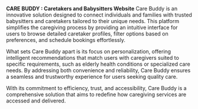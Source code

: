 **CARE BUDDY : Caretakers and Babysitters Website**
Care Buddy is an innovative solution designed to connect individuals and families with trusted babysitters and caretakers tailored to their unique needs. This platform simplifies the caregiving process by providing an intuitive interface for users to browse detailed caretaker profiles, filter options based on preferences, and schedule bookings effortlessly.

What sets Care Buddy apart is its focus on personalization, offering intelligent recommendations that match users with caregivers suited to specific requirements, such as elderly health conditions or specialized care needs. By addressing both convenience and reliability, Care Buddy ensures a seamless and trustworthy experience for users seeking quality care.

With its commitment to efficiency, trust, and accessibility, Care Buddy is a comprehensive solution that aims to redefine how caregiving services are accessed and delivered.
